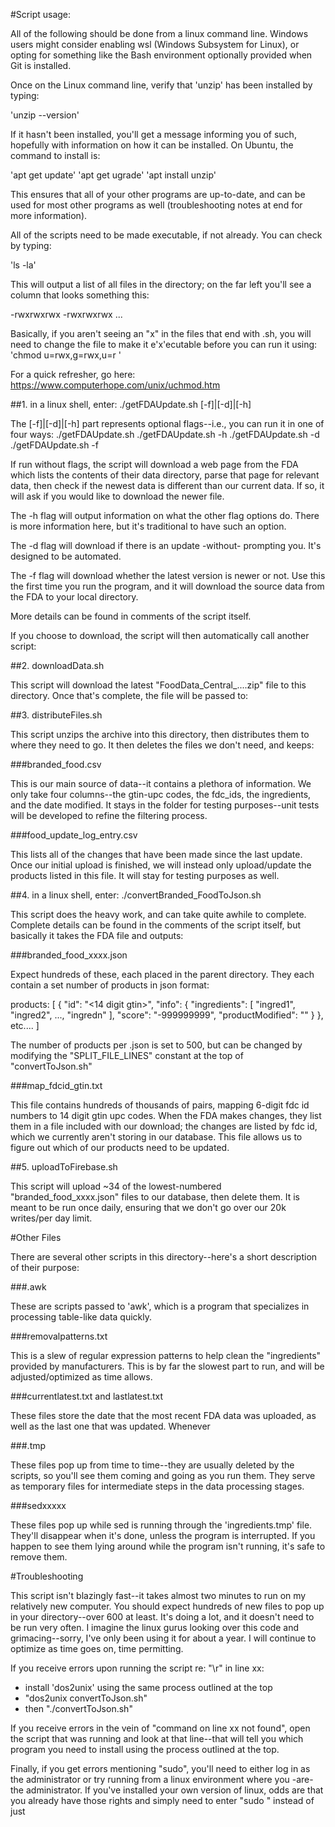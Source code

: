 #Script usage:

All of the following should be done from a linux command line.  Windows users
might consider enabling wsl (Windows Subsystem for Linux), or opting for
something like the Bash environment optionally provided when Git is installed.

Once on the Linux command line, verify that 'unzip' has been installed by
typing:

   'unzip --version'

If it hasn't been installed, you'll get a message informing you of such,
hopefully with information on how it can be installed.  On Ubuntu, the command
to install is:

   'apt get update'
   'apt get ugrade'
   'apt install unzip'

This ensures that all of your other programs are up-to-date, and can be used for
most other programs as well (troubleshooting notes at end for more information).

All of the scripts need to be made executable, if not already.  You can check by
typing:

   'ls -la'

This will output a list of all files in the directory; on the far left you'll
see a column that looks something this:

-rwxrwxrwx
-rwxrwxrwx
...

Basically, if you aren't seeing an "x" in the files that end with .sh, you will
need to change the file to make it e'x'ecutable before you can run it using:
   'chmod u=rwx,g=rwx,u=r <filename>'

For a quick refresher, go here:
https://www.computerhope.com/unix/uchmod.htm

##1. in a linux shell, enter:
   ./getFDAUpdate.sh [-f]|[-d]|[-h]

The [-f]|[-d]|[-h] part represents optional flags--i.e., you can run it in one
of four ways:
   ./getFDAUpdate.sh
   ./getFDAUpdate.sh -h
   ./getFDAUpdate.sh -d
   ./getFDAUpdate.sh -f

If run without flags, the script will download a web page from the FDA which
lists the contents of their data directory, parse that page for relevant data,
then check if the newest data is different than our current data.  If so, it
will ask if you would like to download the newer file.

The -h flag will output information on what the other flag options do.  There is
more information here, but it's traditional to have such an option.

The -d flag will download if there is an update -without- prompting you.  It's
designed to be automated.

The -f flag will download whether the latest version is newer or not.  Use this
the first time you run the program, and it will download the source data from
the FDA to your local directory.

More details can be found in comments of the script itself.

If you choose to download, the script will then automatically call another
script:

##2. downloadData.sh <filename>

This script will download the latest "FoodData_Central_....zip" file to this
directory.  Once that's complete, the file will be passed to:

##3. distributeFiles.sh <filename>

This script unzips the archive into this directory, then distributes them to
where they need to go.  It then deletes the files we don't need, and keeps:

###branded_food.csv

This is our main source of data--it contains a plethora of information.  We only
take four columns--the gtin-upc codes, the fdc_ids, the ingredients, and the
date modified.  It stays in the folder for testing purposes--unit tests will be
developed to refine the filtering process.

###food_update_log_entry.csv

This lists all of the changes that have been made since the last update.  Once
our initial upload is finished, we will instead only upload/update the products
listed in this file.  It will stay for testing purposes as well.

##4. in a linux shell, enter:
   ./convertBranded_FoodToJson.sh

This script does the heavy work, and can take quite awhile to complete.
Complete details can be found in the comments of the script itself, but
basically it takes the FDA file and outputs: 

###branded_food_xxxx.json

Expect hundreds of these, each placed in the parent directory.  They each
contain a set number of products in json format:

products: [
   {
      "id": "<14 digit gtin>", 
      "info": {
         "ingredients": [
            "ingred1",
            "ingred2",
            ...,
            "ingredn"
         ],
         "score": "-999999999",
         "productModified": "<date from FDA>"
      }
   },
   etc....
]

The number of products per .json is set to 500, but can be changed by modifying
the "SPLIT_FILE_LINES" constant at the top of "convertToJson.sh"

###map_fdcid_gtin.txt

This file contains hundreds of thousands of pairs, mapping 6-digit fdc id
numbers to 14 digit gtin upc codes.  When the FDA makes changes, they list them
in a file included with our download; the changes are listed by fdc id, which
we currently aren't storing in our database.  This file allows us to figure out
which of our products need to be updated. 

##5. uploadToFirebase.sh

This script will upload ~34 of the lowest-numbered "branded_food_xxxx.json"
files to our database, then delete them.  It is meant to be run once daily,
ensuring that we don't go over our 20k writes/per day limit.

#Other Files

There are several other scripts in this directory--here's a short description of
their purpose:

###<something>.awk

These are scripts passed to 'awk', which is a program that specializes in
processing table-like data quickly.

###removalpatterns.txt

This is a slew of regular expression patterns to help clean the "ingredients"
provided by manufacturers.  This is by far the slowest part to run, and will be
adjusted/optimized as time allows.

###currentlatest.txt and lastlatest.txt

These files store the date that the most recent FDA data was uploaded, as well
as the last one that was updated.  Whenever 

###<something>.tmp

These files pop up from time to time--they are usually deleted by the scripts,
so you'll see them coming and going as you run them.  They serve as temporary
files for intermediate steps in the data processing stages.

###sedxxxxx

These files pop up while sed is running through the 'ingredients.tmp' file.
They'll disappear when it's done, unless the program is interrupted.  If you
happen to see them lying around while the program isn't running, it's safe to
remove them.

#Troubleshooting

This script isn't blazingly fast--it takes almost two minutes to run on my
relatively new computer.  You should expect hundreds of new files to pop up in
your directory--over 600 at least.  It's doing a lot, and it doesn't need to be
run very often.  I imagine the linux gurus looking over this code and
grimacing--sorry, I've only been using it for about a year.  I will continue to
optimize as time goes on, time permitting.

If you receive errors upon running the script re: "\r" in line xx:
   - install 'dos2unix' using the same process outlined at the top
   - "dos2unix convertToJson.sh"
   - then "./convertToJson.sh"

If you receive errors in the vein of "command on line xx not found", open the
script that was running and look at that line--that will tell you which program
you need to install using the process outlined at the top.

Finally, if you get errors mentioning "sudo", you'll need to either log in as
the administrator or try running from a linux environment where you -are- the
administrator.  If you've installed your own version of linux, odds are that you
already have those rights and simply need to enter "sudo <command>" instead of
just <command>

